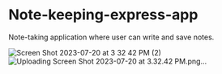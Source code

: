 # Note-keeping-express-app
Note-taking application where user can write and save notes.


![Screen Shot 2023-07-20 at 3 32 42 PM (2)](https://github.com/NickCamacho15/Note-keeping-express-app/assets/118080701/7d312d67-8c82-4211-9daa-7861a8452ee4)
![Uploading Screen Shot 2023-07-20 at 3.32.42 PM.png…]()
